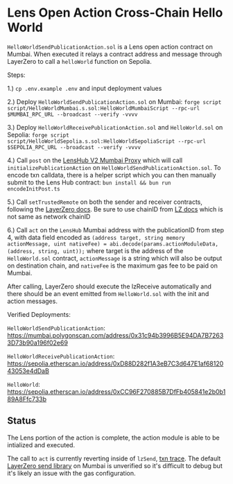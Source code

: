 # Lens Open Action Cross-Chain Hello World

`HelloWorldSendPublicationAction.sol` is a Lens open action contract on Mumbai. When executed it relays a contract address and message through LayerZero to call a `helloWorld` function on Sepolia.

Steps:

1.) `cp .env.example .env` and input deployment values 

2.) Deploy `HelloWorldSendPublicationAction.sol` on Mumbai: `forge script script/HelloWorldMumbai.s.sol:HelloWorldMumbaiScript --rpc-url $MUMBAI_RPC_URL --broadcast --verify -vvvv` 

3.) Deploy `HelloWorldReceivePublicationAction.sol` and `HelloWorld.sol` on Sepolia: `forge script script/HelloWorldSepolia.s.sol:HelloWorldSepoliaScript --rpc-url $SEPOLIA_RPC_URL --broadcast --verify -vvvv` 

4.) Call `post` on the [LensHub V2 Mumbai Proxy](https://mumbai.polygonscan.com/address/0xC1E77eE73403B8a7478884915aA599932A677870) which will call `initializePublicationAction` on `HelloWorldSendPublicationAction.sol`. To encode txn calldata, there is a helper script which you can then manually submit to the Lens Hub contract: `bun install && bun run encodeInitPost.ts` 

5.) Call `setTrustedRemote` on both the sender and receiver contracts, following the [LayerZero docs](https://layerzero.gitbook.io/docs/evm-guides/master/set-trusted-remotes). Be sure to use chainID from [LZ docs](https://layerzero.gitbook.io/docs/technical-reference/testnet/testnet-addresses) which is not same as network chainID 

6.) Call `act` on the `LensHub` Mumbai address with the publicationID from step 4, with data field encoded as `(address target, string memory actionMessage, uint nativeFee) = abi.decode(params.actionModuleData, (address, string, uint));` where target is the address of the `HelloWorld.sol` contract, `actionMessage` is a string which will also be output on destination chain, and `nativeFee` is the maximum gas fee to be paid on Mumbai. 


After calling, LayerZero should execute the lzReceive automatically and there should be an event emitted from `HelloWorld.sol` with the init and action messages.

Verified Deployments: 

`HelloWorldSendPublicationAction`: https://mumbai.polygonscan.com/address/0x31c94b3996B5E94DA7B72633D73b90a196f02e69 

`HelloWorldReceivePublicationAction`: https://sepolia.etherscan.io/address/0xD88D282f1A3eB7C3d647E1af6812043053e4dDaB 

`HelloWorld`: https://sepolia.etherscan.io/address/0xCC96F270885B7DfFb405841e2b0b189A8Ffc733b 


## Status

The Lens portion of the action is complete, the action module is able to be intialized and executed.

The call to `act` is currently reverting inside of `lzSend`, [txn trace](https://dashboard.tenderly.co/tx/polygon-mumbai/0x689016d1b7ebfdabc6b3a2963bb52cec40aa63fe015cf405dba62ba636b61146). The default [LayerZero send library](https://mumbai.polygonscan.com/address/0xf69186dfba60ddb133e91e9a4b5673624293d8f8#readContract#F6) on Mumbai is unverified so it's difficult to debug but it's likely an issue with the gas configuration.
